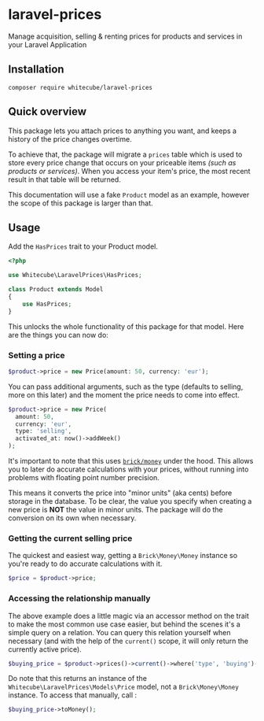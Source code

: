 # laravel-prices
Manage acquisition, selling &amp; renting prices for products and services in your Laravel Application

## Installation

```shell
composer require whitecube/laravel-prices
```

## Quick overview

This package lets you attach prices to anything you want, and keeps a history of the price changes overtime.

To achieve that, the package will migrate a `prices` table which is used to store every price change that occurs on your priceable items _(such as products or services)_. When you access your item's price, the most recent result in that table will be returned.

This documentation will use a fake `Product` model as an example, however the scope of this package is larger than that. 

## Usage
Add the `HasPrices` trait to your Product model.

```php
<?php

use Whitecube\LaravelPrices\HasPrices;

class Product extends Model
{
    use HasPrices;
}
```

This unlocks the whole functionality of this package for that model. Here are the things you can now do:


### Setting a price

```php
$product->price = new Price(amount: 50, currency: 'eur');
```

You can pass additional arguments, such as the type (defaults to selling, more on this later) and the moment the price needs to come into effect.

```php
$product->price = new Price(
  amount: 50, 
  currency: 'eur', 
  type: 'selling', 
  activated_at: now()->addWeek()
);
```

It's important to note that this uses [`brick/money`](https://github.com/brick/money) under the hood. This allows you to later do accurate calculations with your prices, without running into problems with floating point number precision.

This means it converts the price into "minor units" (aka cents) before storage in the database. To be clear, the value you specify when creating a new price is **NOT** the value in minor units. The package will do the conversion on its own when necessary.


### Getting the current selling price

The quickest and easiest way, getting a `Brick\Money\Money` instance so you're ready to do accurate calculations with it.
```php
$price = $product->price;
```

### Accessing the relationship manually

The above example does a little magic via an accessor method on the trait to make the most common use case easier, but behind the scenes it's a simple query on a relation. You can query this relation yourself when necessary (and with the help of the `current()` scope, it will only return the currently active price).

```php
$buying_price = $product->prices()->current()->where('type', 'buying')->first();
```

Do note that this returns an instance of the `Whitecube\LaravelPrices\Models\Price` model, not a `Brick\Money\Money` instance. 
To access that manually, call :

```php
$buying_price->toMoney();
```
